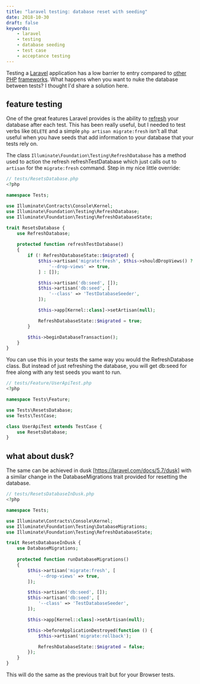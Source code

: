 ```yaml
---
title: "laravel testing: database reset with seeding"
date: 2018-10-30
draft: false
keywords:
    - laravel
    - testing
    - database seeding
    - test case
    - acceptance testing
---
```


Testing a [Laravel](https://laravel.com/docs/5.7/testing) application has a low
barrier to entry compared to [other](https://symfony.com/doc/current/testing.html)
[PHP](https://www.codeigniter.com/user_guide/libraries/unit_testing.html) 
[frameworks](https://book.cakephp.org/3.0/en/development/testing.html). What 
happens when you want to nuke the database between tests? I thought I'd share a 
solution here.

## feature testing
One of the great features Laravel provides is the ability to 
[refresh](https://laravel.com/docs/5.7/database-testing#resetting-the-database-after-each-test) 
your database after each test. This has been really useful, but I needed to
test verbs like `DELETE` and a simple `php artisan migrate:fresh`  isn't all 
that useful when you have seeds that add information to your database that your 
tests rely on.

The class `Illuminate\Foundation\Testing\RefreshDatabase`  has a method used to
action the refresh refreshTestDatabase  which just calls out to `artisan` for 
the `migrate:fresh` command. Step in my nice little override:
 
```php
// tests/ResetsDatabase.php
<?php

namespace Tests;

use Illuminate\Contracts\Console\Kernel; 
use Illuminate\Foundation\Testing\RefreshDatabase; 
use Illuminate\Foundation\Testing\RefreshDatabaseState;

trait ResetsDatabase {
    use RefreshDatabase;
    
    protected function refreshTestDatabase()
    {
        if (! RefreshDatabaseState::$migrated) {
            $this->artisan('migrate:fresh', $this->shouldDropViews() ? [
                '--drop-views' => true,
            ] : []);

            $this->artisan('db:seed', []);
            $this->artisan('db:seed', [
                '--class' => 'TestDatabaseSeeder',
            ]);

            $this->app[Kernel::class]->setArtisan(null);

            RefreshDatabaseState::$migrated = true;
        }

        $this->beginDatabaseTransaction();
    }
}
```

You can use this in your tests the same way you would the RefreshDatabase 
class. But instead of just refreshing the database, you will get db:seed for
free along with any test seeds you want to run.
```php
// tests/Feature/UserApiTest.php
<?php

namespace Tests\Feature;

use Tests\ResetsDatabase; 
use Tests\TestCase;

class UserApiTest extends TestCase {
    use ResetsDatabase;
}
```

## what about dusk?
The same can be achieved in dusk [https://laravel.com/docs/5.7/dusk]  with a
similar change in the DatabaseMigrations  trait provided for resetting the
database.

```php
// tests/ResetsDatabaseInDusk.php
<?php

namespace Tests;

use Illuminate\Contracts\Console\Kernel; 
use Illuminate\Foundation\Testing\DatabaseMigrations; 
use Illuminate\Foundation\Testing\RefreshDatabaseState;

trait ResetsDatabaseInDusk {
    use DatabaseMigrations;
    
    protected function runDatabaseMigrations()
    {
        $this->artisan('migrate:fresh', [
            '--drop-views' => true,
        ]);

        $this->artisan('db:seed', []);
        $this->artisan('db:seed', [
            '--class' => 'TestDatabaseSeeder',
        ]);

        $this->app[Kernel::class]->setArtisan(null);

        $this->beforeApplicationDestroyed(function () {
            $this->artisan('migrate:rollback');

            RefreshDatabaseState::$migrated = false;
        });
    }
}
```

This will do the same as the previous trait but for your Browser tests.
